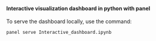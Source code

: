 #### Interactive visualization dashboard in python with panel 
To serve the dashboard locally, use the command:

```
panel serve Interactive_dashboard.ipynb
```
